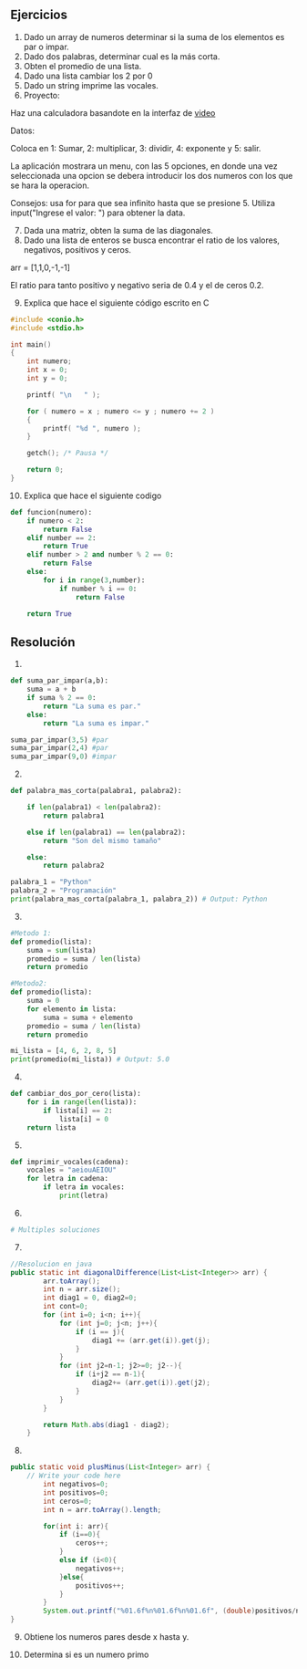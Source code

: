 ## Ejercicios

1. Dado un array de numeros determinar si la suma de los elementos es par o impar.
2. Dado dos palabras, determinar cual es la más corta.
3. Obten el promedio de una lista.
4. Dado una lista cambiar los 2 por 0
5. Dado un string imprime las vocales.
6. Proyecto:

Haz una calculadora basandote en la interfaz de [video](https://youtu.be/fcz-v3x9Z6w?list=PL8dzsytd6ch1XwyB_mbo1dYOLOjKviCAv&t=158)

Datos:

Coloca en 1: Sumar, 2: multiplicar, 3: dividir, 4: exponente y 5: salir.

La aplicación mostrara un menu, con las 5 opciones, en donde una vez seleccionada una opcion se debera introducir los dos numeros con los que se hara la operacion.

Consejos: usa for para que sea infinito hasta que se presione 5. Utiliza input("Ingrese el valor: ") para obtener la data.

7. Dada una matriz, obten la suma de las diagonales.
8. Dado una lista de enteros se busca encontrar el ratio de los valores, negativos, positivos y ceros.

arr = [1,1,0,-1,-1]

El ratio para tanto positivo y negativo seria de 0.4 y el de ceros 0.2.

9. Explica que hace el siguiente código escrito en C

```C
#include <conio.h>
#include <stdio.h>

int main()
{
    int numero;
    int x = 0;
    int y = 0;

    printf( "\n   " );

    for ( numero = x ; numero <= y ; numero += 2 )
    {
        printf( "%d ", numero );
    }

    getch(); /* Pausa */

    return 0;
}
```

10. Explica que hace el siguiente codigo

```python
def funcion(numero):
    if numero < 2:
        return False
    elif number == 2:
        return True
    elif number > 2 and number % 2 == 0:
        return False
    else:
        for i in range(3,number):
            if number % i == 0:
                return False

    return True
```


## Resolución

1. 
```python
def suma_par_impar(a,b):
    suma = a + b
    if suma % 2 == 0:
        return "La suma es par."
    else:
        return "La suma es impar."

suma_par_impar(3,5) #par
suma_par_impar(2,4) #par
suma_par_impar(9,0) #impar
```
2. 
```python
def palabra_mas_corta(palabra1, palabra2):

    if len(palabra1) < len(palabra2):
        return palabra1

    else if len(palabra1) == len(palabra2):
        return "Son del mismo tamaño"

    else:
        return palabra2

palabra_1 = "Python"
palabra_2 = "Programación"
print(palabra_mas_corta(palabra_1, palabra_2)) # Output: Python

```
3. 
```python
#Metodo 1:
def promedio(lista):
    suma = sum(lista)
    promedio = suma / len(lista)
    return promedio

#Metodo2:
def promedio(lista):
    suma = 0
    for elemento in lista:
        suma = suma + elemento
    promedio = suma / len(lista)
    return promedio

mi_lista = [4, 6, 2, 8, 5]
print(promedio(mi_lista)) # Output: 5.0

```
4. 
```python
def cambiar_dos_por_cero(lista):
    for i in range(len(lista)):
        if lista[i] == 2:
            lista[i] = 0
    return lista
```
5. 
```python
def imprimir_vocales(cadena):
    vocales = "aeiouAEIOU"
    for letra in cadena:
        if letra in vocales:
            print(letra)
```
6. 
```python
# Multiples soluciones
```
7. 
```java
//Resolucion en java
public static int diagonalDifference(List<List<Integer>> arr) {
        arr.toArray();
        int n = arr.size();
        int diag1 = 0, diag2=0;
        int cont=0;
        for (int i=0; i<n; i++){
            for (int j=0; j<n; j++){
                if (i == j){
                    diag1 += (arr.get(i)).get(j);
                }
            }
            for (int j2=n-1; j2>=0; j2--){
                if (i+j2 == n-1){
                    diag2+= (arr.get(i)).get(j2);
                }
            }
        }

        return Math.abs(diag1 - diag2);
    }

```
8. 
```java
public static void plusMinus(List<Integer> arr) {
    // Write your code here
        int negativos=0;
        int positivos=0;
        int ceros=0;
        int n = arr.toArray().length;

        for(int i: arr){
            if (i==0){
                ceros++;
            }
            else if (i<0){
                negativos++;
            }else{
                positivos++;
            }
        }
        System.out.printf("%01.6f%n%01.6f%n%01.6f", (double)positivos/n, (double)negativos/n, (double)ceros/n);
}
```
9. Obtiene los numeros pares desde x hasta y.

10. Determina si es un numero primo 